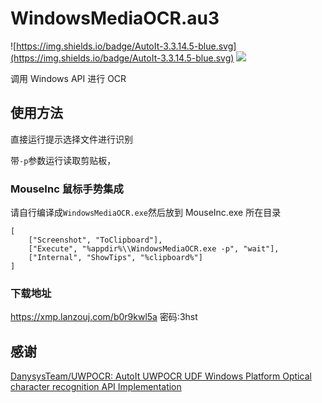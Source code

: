 # WindowsMediaOCR.au3

![https://img.shields.io/badge/AutoIt-3.3.14.5-blue.svg](https://img.shields.io/badge/AutoIt-3.3.14.5-blue.svg) ![](https://img.shields.io/badge/ChatGPT-%F0%9F%92%AA%F0%9F%8F%BB-%2377AB9E)

调用 Windows API 进行 OCR

## 使用方法

直接运行提示选择文件进行识别

带`-p`参数运行读取剪贴板，

### MouseInc 鼠标手势集成

请自行编译成`WindowsMediaOCR.exe`然后放到 MouseInc.exe 所在目录

```
[
	["Screenshot", "ToClipboard"],
	["Execute", "%appdir%\\WindowsMediaOCR.exe -p", "wait"],
	["Internal", "ShowTips", "%clipboard%"]
]
```

### 下载地址

https://xmp.lanzouj.com/b0r9kwl5a
密码:3hst

## 感谢

[DanysysTeam/UWPOCR: AutoIt UWPOCR UDF Windows Platform Optical character recognition API Implementation](https://github.com/DanysysTeam/UWPOCR)
